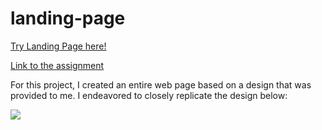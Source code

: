 # landing-page

[Try Landing Page here!](https://isadoritas.github.io/landing-page/)

[Link to the assignment](https://www.theodinproject.com/lessons/foundations-landing-page)

For this project, I created an entire web page based on a design that was provided to me. I endeavored to closely replicate the design below:

<img src="./images/01.png">
